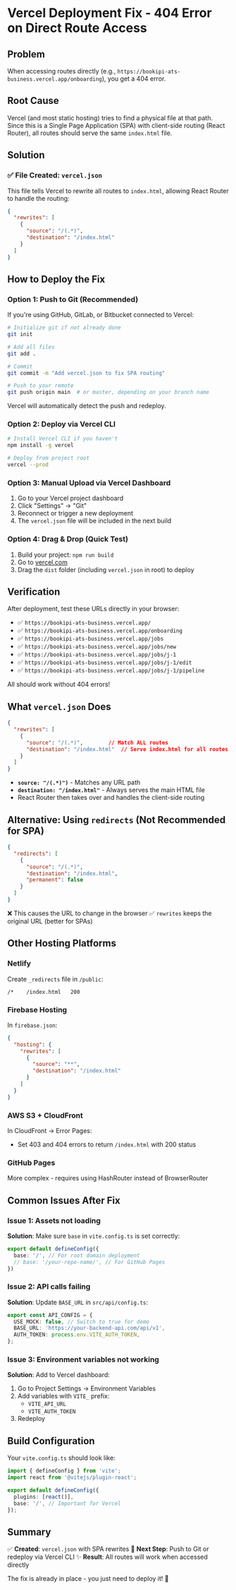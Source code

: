 # Vercel Deployment Fix - 404 Error on Direct Route Access

## Problem
When accessing routes directly (e.g., `https://bookipi-ats-business.vercel.app/onboarding`), you get a 404 error.

## Root Cause
Vercel (and most static hosting) tries to find a physical file at that path. Since this is a Single Page Application (SPA) with client-side routing (React Router), all routes should serve the same `index.html` file.

## Solution

### ✅ File Created: `vercel.json`

This file tells Vercel to rewrite all routes to `index.html`, allowing React Router to handle the routing:

```json
{
  "rewrites": [
    {
      "source": "/(.*)",
      "destination": "/index.html"
    }
  ]
}
```

## How to Deploy the Fix

### Option 1: Push to Git (Recommended)

If you're using GitHub, GitLab, or Bitbucket connected to Vercel:

```bash
# Initialize git if not already done
git init

# Add all files
git add .

# Commit
git commit -m "Add vercel.json to fix SPA routing"

# Push to your remote
git push origin main  # or master, depending on your branch name
```

Vercel will automatically detect the push and redeploy.

### Option 2: Deploy via Vercel CLI

```bash
# Install Vercel CLI if you haven't
npm install -g vercel

# Deploy from project root
vercel --prod
```

### Option 3: Manual Upload via Vercel Dashboard

1. Go to your Vercel project dashboard
2. Click "Settings" → "Git"
3. Reconnect or trigger a new deployment
4. The `vercel.json` file will be included in the next build

### Option 4: Drag & Drop (Quick Test)

1. Build your project: `npm run build`
2. Go to [vercel.com](https://vercel.com)
3. Drag the `dist` folder (including `vercel.json` in root) to deploy

## Verification

After deployment, test these URLs directly in your browser:

- ✅ `https://bookipi-ats-business.vercel.app/`
- ✅ `https://bookipi-ats-business.vercel.app/onboarding`
- ✅ `https://bookipi-ats-business.vercel.app/jobs`
- ✅ `https://bookipi-ats-business.vercel.app/jobs/new`
- ✅ `https://bookipi-ats-business.vercel.app/jobs/j-1`
- ✅ `https://bookipi-ats-business.vercel.app/jobs/j-1/edit`
- ✅ `https://bookipi-ats-business.vercel.app/jobs/j-1/pipeline`

All should work without 404 errors!

## What `vercel.json` Does

```json
{
  "rewrites": [
    {
      "source": "/(.*)",        // Match ALL routes
      "destination": "/index.html"  // Serve index.html for all routes
    }
  ]
}
```

- **`source: "/(.*)")`** - Matches any URL path
- **`destination: "/index.html"`** - Always serves the main HTML file
- React Router then takes over and handles the client-side routing

## Alternative: Using `redirects` (Not Recommended for SPA)

```json
{
  "redirects": [
    {
      "source": "/(.*)",
      "destination": "/index.html",
      "permanent": false
    }
  ]
}
```

❌ This causes the URL to change in the browser
✅ `rewrites` keeps the original URL (better for SPAs)

## Other Hosting Platforms

### Netlify
Create `_redirects` file in `/public`:
```
/*    /index.html   200
```

### Firebase Hosting
In `firebase.json`:
```json
{
  "hosting": {
    "rewrites": [
      {
        "source": "**",
        "destination": "/index.html"
      }
    ]
  }
}
```

### AWS S3 + CloudFront
In CloudFront → Error Pages:
- Set 403 and 404 errors to return `/index.html` with 200 status

### GitHub Pages
More complex - requires using HashRouter instead of BrowserRouter

## Common Issues After Fix

### Issue 1: Assets not loading
**Solution**: Make sure `base` in `vite.config.ts` is set correctly:
```typescript
export default defineConfig({
  base: '/', // For root domain deployment
  // base: '/your-repo-name/', // For GitHub Pages
})
```

### Issue 2: API calls failing
**Solution**: Update `BASE_URL` in `src/api/config.ts`:
```typescript
export const API_CONFIG = {
  USE_MOCK: false, // Switch to true for demo
  BASE_URL: 'https://your-backend-api.com/api/v1',
  AUTH_TOKEN: process.env.VITE_AUTH_TOKEN,
};
```

### Issue 3: Environment variables not working
**Solution**: Add to Vercel dashboard:
1. Go to Project Settings → Environment Variables
2. Add variables with `VITE_` prefix:
   - `VITE_API_URL`
   - `VITE_AUTH_TOKEN`
3. Redeploy

## Build Configuration

Your `vite.config.ts` should look like:
```typescript
import { defineConfig } from 'vite';
import react from '@vitejs/plugin-react';

export default defineConfig({
  plugins: [react()],
  base: '/', // Important for Vercel
});
```

## Summary

✅ **Created**: `vercel.json` with SPA rewrites
🔄 **Next Step**: Push to Git or redeploy via Vercel CLI
✨ **Result**: All routes will work when accessed directly

The fix is already in place - you just need to deploy it! 🚀
